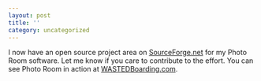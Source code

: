 ```yaml
---
layout: post
title: ''
category: uncategorized
---
```


I now have an open source project area on <a href="http://sourceforge.net/projects/photoroom/">SourceForge.net</a> for my Photo Room software.  Let me know if you care to contribute to the effort.  You can see Photo Room in action at <a href="http://www.wastedboarding.com/photoroom/">WASTEDBoarding.com</a>.

